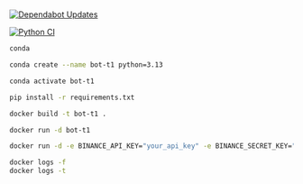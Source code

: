 #

[![Dependabot Updates](https://github.com/jsacapdev/ccxt/actions/workflows/dependabot/dependabot-updates/badge.svg)](https://github.com/jsacapdev/ccxt/actions/workflows/dependabot/dependabot-updates)

[![Python CI](https://github.com/jsacapdev/ccxt/actions/workflows/ci.yml/badge.svg)](https://github.com/jsacapdev/ccxt/actions/workflows/ci.yml)

``` bash
conda

conda create --name bot-t1 python=3.13

conda activate bot-t1

pip install -r requirements.txt
```

``` bash
docker build -t bot-t1 .

docker run -d bot-t1

docker run -d -e BINANCE_API_KEY="your_api_key" -e BINANCE_SECRET_KEY="your_secret_key" bot-t1

docker logs -f 
docker logs -t 
```
